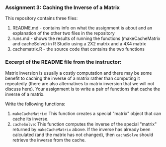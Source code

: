 
### Assignment 3: Caching the Inverse of a Matrix

This repository contains three files:
1. README.md  - contains info on what the assignment is about and an explanation of the other two files in the repository
2. runs.md - shows the results of running the functions (makeCacheMatrix and cacheSolve) in R Studio using a 2X2 matrix and a 4X4 matrix
3. cachematrix.R - the source code that contains the two functions

### Excerpt of the README file from the instructor:
Matrix inversion is usually a costly computation and there may be some
benefit to caching the inverse of a matrix rather than computing it
repeatedly (there are also alternatives to matrix inversion that we will
not discuss here). Your assignment is to write a pair of functions that
cache the inverse of a matrix.

Write the following functions:

1.  `makeCacheMatrix`: This function creates a special "matrix" object
    that can cache its inverse.
2.  `cacheSolve`: This function computes the inverse of the special
    "matrix" returned by `makeCacheMatrix` above. If the inverse has
    already been calculated (and the matrix has not changed), then
    `cacheSolve` should retrieve the inverse from the cache.